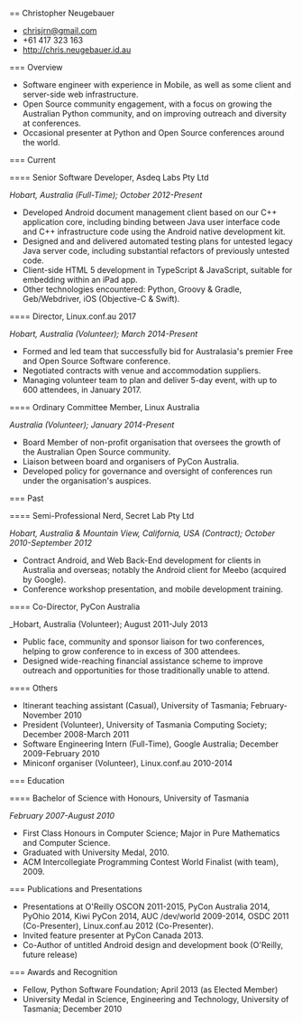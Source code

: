 == Christopher Neugebauer

* chrisjrn@gmail.com
* +61 417 323 163
* http://chris.neugebauer.id.au

=== Overview

* Software engineer with experience in Mobile, as well as some client and server-side web infrastructure.
* Open Source community engagement, with a focus on growing the Australian Python community, and on improving outreach and diversity at conferences.
* Occasional presenter at Python and Open Source conferences around the world.


=== Current

==== Senior Software Developer, Asdeq Labs Pty Ltd

_Hobart, Australia (Full-Time); October 2012-Present_

* Developed Android document management client based on our C++ application core, including binding between Java user interface code and C++ infrastructure code using the Android native development kit.
* Designed and and delivered automated testing plans for untested legacy Java server code, including substantial refactors of previously untested code.
* Client-side HTML 5 development in TypeScript & JavaScript, suitable for embedding within an iPad app.
* Other technologies encountered: Python, Groovy & Gradle, Geb/Webdriver, iOS (Objective-C & Swift).


==== Director, Linux.conf.au 2017

_Hobart, Australia (Volunteer); March 2014-Present_

* Formed and led team that successfully bid for Australasia's premier Free and Open Source Software conference.
* Negotiated contracts with venue and accommodation suppliers.
* Managing volunteer team to plan and deliver 5-day event, with up to 600 attendees, in January 2017.


==== Ordinary Committee Member, Linux Australia

_Australia (Volunteer); January 2014-Present_

* Board Member of non-profit organisation that oversees the growth of the Australian Open Source community.
* Liaison between board and organisers of PyCon Australia.
* Developed policy for governance and oversight of conferences run under the organisation's auspices.


=== Past

==== Semi-Professional Nerd, Secret Lab Pty Ltd

_Hobart, Australia & Mountain View, California, USA (Contract); October 2010-September 2012_

* Contract Android, and Web Back-End development for clients in Australia and overseas; notably the Android client for Meebo (acquired by Google).
* Conference workshop presentation, and mobile development training.


==== Co-Director, PyCon Australia

_Hobart, Australia (Volunteer); August 2011-July 2013

* Public face, community and sponsor liaison for two conferences, helping to grow conference to in excess of 300 attendees.
* Designed wide-reaching financial assistance scheme to improve outreach and opportunities for those traditionally unable to attend.


==== Others

* Itinerant teaching assistant (Casual), University of Tasmania; February-November 2010
* President (Volunteer), University of Tasmania Computing Society; December 2008-March 2011
* Software Engineering Intern (Full-Time), Google Australia; December 2009-February 2010
* Miniconf organiser (Volunteer), Linux.conf.au 2010-2014


=== Education

==== Bachelor of Science with Honours, University of Tasmania

_February 2007-August 2010_

* First Class Honours in Computer Science; Major in Pure Mathematics and Computer Science.
* Graduated with University Medal, 2010.
* ACM Intercollegiate Programming Contest World Finalist (with team), 2009.


=== Publications and Presentations

* Presentations at O'Reilly OSCON 2011-2015, PyCon Australia 2014, PyOhio 2014, Kiwi PyCon 2014, AUC /dev/world 2009-2014, OSDC 2011 (Co-Presenter), Linux.conf.au 2012 (Co-Presenter).
* Invited feature presenter at PyCon Canada 2013.
* Co-Author of untitled Android design and development book (O'Reilly, future release)


=== Awards and Recognition

* Fellow, Python Software Foundation; April 2013 (as Elected Member)
* University Medal in Science, Engineering and Technology, University of Tasmania; December 2010
